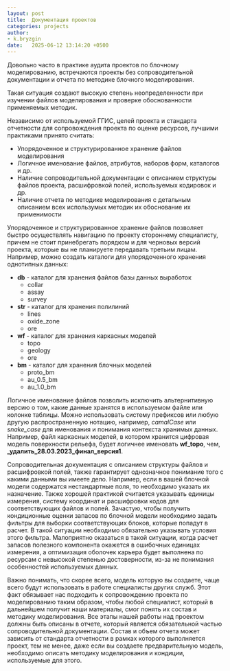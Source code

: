 ```yaml
---
layout: post
title:  Документация проектов
categories: projects
author:
- k.bryzgin
date:   2025-06-12 13:14:20 +0500
---
```


Довольно часто в практике аудита проектов по блочному моделированию, встречаются проекты без сопроводительной документации и отчета по методике блочного моделирования.

Такая ситуация создают высокую степень неопределенности при изучении файлов моделирования и проверке обоснованности применяемых методик.

Независимо от используемой ГГИС, целей проекта и стандарта отчетности для сопровождения проекта по оценке ресурсов, лучшими практиками принято считать:
* Упорядоченное и структурированное хранение файлов моделирования
* Логичное именование файлов, атрибутов, наборов форм, каталогов и др.
* Наличие сопроводительной документации с описанием структуры файлов проекта, расшифровкой полей, используемых кодировок и др.
* Наличие отчета по методике моделирования с детальным описанием всех использумых методик их обоснование их применимости

Упорядоченное и структурированное хранение файлов позволяет быстро осуществлять навигацию по проекту стороннему специалисту, причем не стоит принебрегать порядком и для черновых версий проекта, которые вы не планируете передавать третьим лицам. Например, можно создать каталоги для упорядоченного хранения однотипных данных:
* **db** - каталог для хранения файлов базы данных выработок
    * collar
    * assay
    * survey
* **str** - каталог для хранения полилиний
    * lines
    * oxide_zone
    * ore
* **wf** - каталог для хранения каркасных моделей
    * topo
    * geology
    * ore
* **bm** - каталог для хранения блочных моделей
    * proto_bm
    * au_0.5_bm
    * au_1.0_bm

Логичное именование файлов позволить исключить альтернитивную версию о том, какие данные хранятся в используемом файле или колонке таблицы. Можно использовать систему префиксов или любую другую распространенную нотацию, например, *сamalCase* или *snake_case* для именования и понимания контекста хранимых данных. Например, файл каркасных моделей, в котором хранится цифровая модель поверхности рельефа, будет логичнее именовать **wf_topo**, чем, **_удалить_28.03.2023_финал_версия1**.

Сопроводительная документация с описанием структуры файлов и расшифровкой полей, также гарантирует однозначное понимание того с какими данными вы имеете дело. Например, если в вашей блочной модели содержатся нестандартные поля, то необходимо указать их назначение. Также хорошей практикой считается указывать единицы измерения, систему координат и расшифровки кодов для соответствующих файлов и полей. Зачастую, чтобы получить кондиционные оценки запасов по блочной модели необходимо задать фильтры для выборки соответствующих блоков, которые попадут в расчет. В такой ситуации необходимо обязательно указывать условия этого фильтра. Малоприятно оказаться в такой ситуации, когда расчет запасов полезного компонента окажется в ошибочных единицах измерения, а оптимизация оболочек карьера будет выполнена по ресурсам с невысокой степенью достоверности, из-за не понимания особенностей используемых данных.

Важно понимать, что скорее всего, модель которую вы создаете, чаще всего будут использовать в работе специалисты других служб. Этот факт обязывает нас подходить к сопровождению проекта по моделированию таким образом, чтобы любой специалист, который в дальнейшем получит наши материалы, смог понять их состав и методику моделирования. Все этапы нашей работы над проектом должны быть описаны в отчете, который является обязательной частью сопроводительной документации. Состав и объем отчета может зависить от стандарта отчетности в рамках которого выполняется проект, тем не менее, даже если вы создаете предварительную модель, необходимо описать методику моделирования и кондиции, используемые для этого.